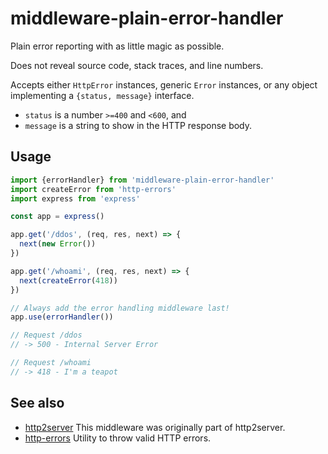 # middleware-plain-error-handler

Plain error reporting with as little magic as possible.

Does not reveal source code, stack traces, and line numbers.

Accepts either `HttpError` instances, generic `Error` instances, or any object implementing a `{status, message}` interface.

- `status` is a number `>=400` and `<600`, and
- `message` is a string to show in the HTTP response body.

## Usage

```js
import {errorHandler} from 'middleware-plain-error-handler'
import createError from 'http-errors'
import express from 'express'

const app = express()

app.get('/ddos', (req, res, next) => {
  next(new Error())
})

app.get('/whoami', (req, res, next) => {
  next(createError(418))
})

// Always add the error handling middleware last!
app.use(errorHandler())

// Request /ddos
// -> 500 - Internal Server Error

// Request /whoami
// -> 418 - I'm a teapot
```

## See also

- [http2server](https://www.npmjs.com/package/http2server) This middleware was originally part of http2server.
- [http-errors](https://www.npmjs.com/package/http-errors) Utility to throw valid HTTP errors.

